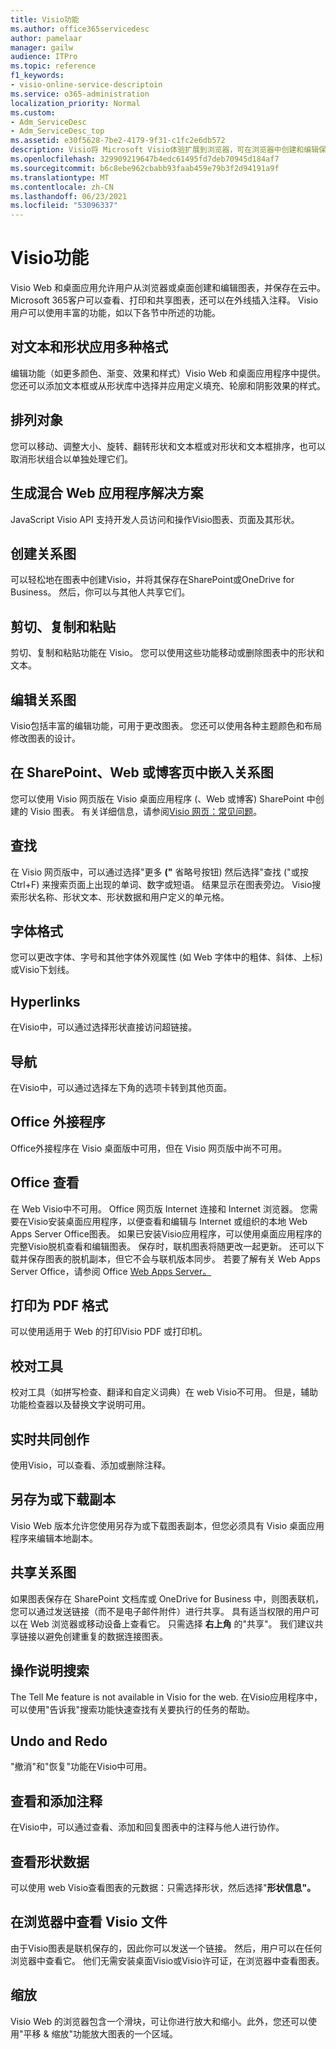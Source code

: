 ```yaml
---
title: Visio功能
ms.author: office365servicedesc
author: pamelaar
manager: gailw
audience: ITPro
ms.topic: reference
f1_keywords:
- visio-online-service-descriptoin
ms.service: o365-administration
localization_priority: Normal
ms.custom:
- Adm_ServiceDesc
- Adm_ServiceDesc_top
ms.assetid: e30f5628-7be2-4179-9f31-c1fc2e6db572
description: Visio将 Microsoft Visio体验扩展到浏览器，可在浏览器中创建和编辑保存在云中的图表。 Microsoft 365客户可以查看、打印和共享图表，还可以在外线插入注释。
ms.openlocfilehash: 329909219647b4edc61495fd7deb70945d184af7
ms.sourcegitcommit: b6c8ebe962cbabb93faab459e79b3f2d94191a9f
ms.translationtype: MT
ms.contentlocale: zh-CN
ms.lasthandoff: 06/23/2021
ms.locfileid: "53096337"
---
```

# <a name="visio-features"></a>Visio功能

Visio Web 和桌面应用允许用户从浏览器或桌面创建和编辑图表，并保存在云中。 Microsoft 365客户可以查看、打印和共享图表，还可以在外线插入注释。 Visio用户可以使用丰富的功能，如以下各节中所述的功能。

## <a name="apply-rich-formatting-to-text-and-shapes"></a>对文本和形状应用多种格式

编辑功能（如更多颜色、渐变、效果和样式）Visio Web 和桌面应用程序中提供。 您还可以添加文本框或从形状库中选择并应用定义填充、轮廓和阴影效果的样式。

## <a name="arrange-objects"></a>排列对象

您可以移动、调整大小、旋转、翻转形状和文本框或对形状和文本框排序，也可以取消形状组合以单独处理它们。

## <a name="build-mashup-solutions"></a>生成混合 Web 应用程序解决方案

JavaScript Visio API 支持开发人员访问和操作Visio图表、页面及其形状。

## <a name="create-diagrams"></a>创建关系图

可以轻松地在图表中创建Visio，并将其保存在SharePoint或OneDrive for Business。 然后，你可以与其他人共享它们。

## <a name="cut-copy-and-paste"></a>剪切、复制和粘贴

剪切、复制和粘贴功能在 Visio。 您可以使用这些功能移动或删除图表中的形状和文本。

## <a name="edit-diagrams"></a>编辑关系图

Visio包括丰富的编辑功能，可用于更改图表。 您还可以使用各种主题颜色和布局修改图表的设计。

## <a name="embed-diagram-in-a-sharepoint-web-or-blog-page"></a>在 SharePoint、Web 或博客页中嵌入关系图

您可以使用 Visio 网页版在 Visio 桌面应用程序 (、Web 或博客) SharePoint 中创建的 Visio 图表。 有关详细信息，请参阅[Visio 网页：常见问题](https://support.office.com/article/e6647040-2fca-42ec-9fa5-d16a4e39e0ee)。

## <a name="find"></a>查找

在 Visio 网页版中，可以通过选择"更多 **("** 省略号按钮) 然后选择"查找 ("或按 Ctrl+F) 来搜索页面上出现的单词、数字或短语。 结果显示在图表旁边。 Visio搜索形状名称、形状文本、形状数据和用户定义的单元格。

## <a name="font-formatting"></a>字体格式

您可以更改字体、字号和其他字体外观属性 (如 Web 字体中的粗体、斜体、上标) 或Visio下划线。

## <a name="hyperlinks"></a>Hyperlinks

在Visio中，可以通过选择形状直接访问超链接。

## <a name="navigation"></a>导航

在Visio中，可以通过选择左下角的选项卡转到其他页面。

## <a name="office-add-ins"></a>Office 外接程序

Office外接程序在 Visio 桌面版中可用，但在 Visio 网页版中尚不可用。

## <a name="offline-viewing"></a>Office 查看

在 Web Visio中不可用。 Office 网页版 Internet 连接和 Internet 浏览器。 您需要在Visio安装桌面应用程序，以便查看和编辑与 Internet 或组织的本地 Web Apps Server Office图表。 如果已安装Visio应用程序，可以使用桌面应用程序的完整Visio脱机查看和编辑图表。 保存时，联机图表将随更改一起更新。 还可以下载并保存图表的脱机副本，但它不会与联机版本同步。 若要了解有关 Web Apps Server Office，请参阅 Office [Web Apps Server。](/webappsserver/how-office-web-apps-work-on-premises-with-sharepoint-2013)

## <a name="print-to-pdf"></a>打印为 PDF 格式

可以使用适用于 Web 的打印Visio PDF 或打印机。

## <a name="proofing-tools"></a>校对工具

校对工具（如拼写检查、翻译和自定义词典）在 web Visio不可用。 但是，辅助功能检查器以及替换文字说明可用。

## <a name="real-time-co-authoring"></a>实时共同创作

使用Visio，可以查看、添加或删除注释。

## <a name="save-as-or-download-a-copy"></a>另存为或下载副本

Visio Web 版本允许您使用另存为或下载图表副本，但您必须具有 Visio 桌面应用程序来编辑本地副本。

## <a name="share-a-diagram"></a>共享关系图

如果图表保存在 SharePoint 文档库或 OneDrive for Business 中，则图表联机，您可以通过发送链接（而不是电子邮件附件）进行共享。 具有适当权限的用户可以在 Web 浏览器或移动设备上查看它。 只需选择 **右上角** 的"共享"。 我们建议共享链接以避免创建重复的数据连接图表。

## <a name="tell-me"></a>操作说明搜索

The Tell Me feature is not available in Visio for the web. 在Visio应用程序中，可以使用"告诉我"搜索功能快速查找有关要执行的任务的帮助。

## <a name="undo-and-redo"></a>Undo and Redo

"撤消"和"恢复"功能在Visio中可用。

## <a name="view-and-add-comments"></a>查看和添加注释

在Visio中，可以通过查看、添加和回复图表中的注释与他人进行协作。

## <a name="view-shape-data"></a>查看形状数据

可以使用 web Visio查看图表的元数据：只需选择形状，然后选择"**形状信息"。**

## <a name="view-visio-files-in-the-browser"></a>在浏览器中查看 Visio 文件

由于Visio图表是联机保存的，因此你可以发送一个链接。 然后，用户可以在任何浏览器中查看它。 他们无需安装桌面Visio或Visio许可证，在浏览器中查看图表。

## <a name="zoom"></a>缩放

Visio Web 的浏览器包含一个滑块，可让你进行放大和缩小。此外，您还可以使用"平移 &amp; 缩放"功能放大图表的一个区域。
